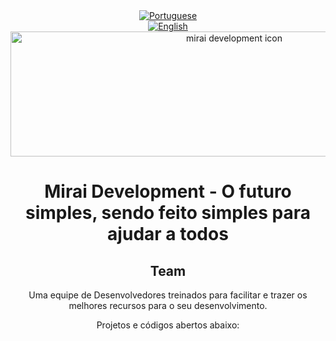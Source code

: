 <div align="center">
    <a href="https://github.com/MiraiDevelopment/.github/tree/pt" alt="Português">
        <img alt="Portuguese" src="https://img.shields.io/static/v1?style=for-the-badge&label=Ling&message=Portugues&color=2490f8">
    </a>
</div>
<div align="center">
    <a href="https://github.com/MiraiDevelopment" alt="English">
        <img alt="English" src="https://img.shields.io/static/v1?style=for-the-badge&label=Translate%20for&message=English&color=2490f8">
    </a>
</div>
<div align="center">
    <a href="https://github.com/MiraiDevelopment"><img src="https://user-images.githubusercontent.com/61317250/165420224-69c368fe-3990-4943-a75d-78c7d18aa320.png" alt="mirai development icon" style="width: 700px; height:200px;" /></a>
    <h1>Mirai Development - O futuro simples, sendo feito simples para ajudar a todos</h1>
    <h2>Team</h2>
    <p>Uma equipe de Desenvolvedores treinados para facilitar e trazer os melhores recursos para o seu desenvolvimento.</p>
    <p>Projetos e códigos abertos abaixo:</p>
</div>
<br>

